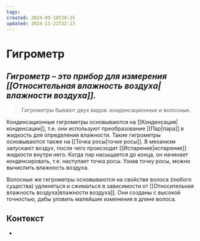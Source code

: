 ```yaml
---
tags: 
created: 2024-09-18T20:15
updated: 2024-11-22T22:13
---
```

# Гигрометр

## ***Гигрометр – это прибор для измерения [[Относительная влажность воздуха|влажности воздуха]].***

>Гигрометры бывают двух видов: конденсационные и волосные.

Конденсационные гигрометры основываются на [[Конденсация|конденсации]], т.е. они используют преобразование [[Пар|пара]] в жидкость для определения влажности. Такие гигрометры основываются также на [[Точка росы|точке росы]]. В механизм запускают воздух, после чего происходит [[Испарение|испарение]] жидкости внутри него. Когда пар насыщается до конца, он начинает конденсировать, т.е. наступает точка росы. Узнав точку росы, можно вычислить влажность воздуха.

Волосные же гигрометры основываются на свойстве волоса (любого существа) удлиняться и сжиматься в зависимости от [[Относительная влажность воздуха|влажности воздуха]]. Они созданы с высокой точностью, дабы уловить малейшие изменения в длине волоса. 

## Контекст
- 

